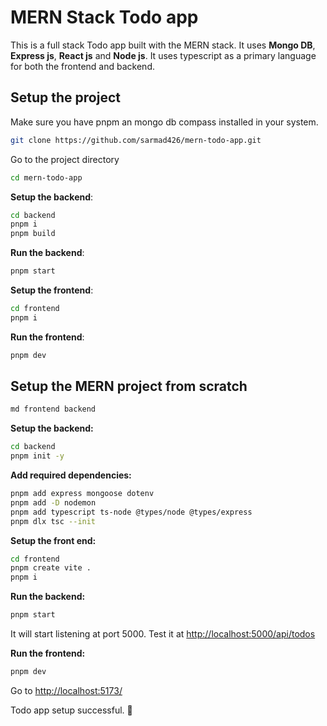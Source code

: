 # MERN Stack Todo app

This is a full stack Todo app built with the MERN stack. It uses **Mongo DB**, **Express js**, **React js** and **Node js**. It uses typescript as a primary language for both the frontend and backend.

## Setup the project

Make sure you have pnpm an mongo db compass installed in your system.

```bash
git clone https://github.com/sarmad426/mern-todo-app.git
```

Go to the project directory

```bash
cd mern-todo-app
```

**Setup the backend**:

```bash
cd backend
pnpm i
pnpm build
```

**Run the backend**:

```bash
pnpm start
```

**Setup the frontend**:

```bash
cd frontend
pnpm i
```

**Run the frontend**:

```bash
pnpm dev
```

## Setup the MERN project from scratch

```bash
md frontend backend
```

**Setup the backend:**

```bash
cd backend
pnpm init -y
```

**Add required dependencies:**

```bash
pnpm add express mongoose dotenv
pnpm add -D nodemon
pnpm add typescript ts-node @types/node @types/express
pnpm dlx tsc --init
```

**Setup the front end:**

```bash
cd frontend
pnpm create vite .
pnpm i
```

**Run the backend:**

```bash
pnpm start
```

It will start listening at port 5000. Test it at <http://localhost:5000/api/todos>

**Run the frontend:**

```bash
pnpm dev
```

Go to <http://localhost:5173/>

Todo app setup successful. 🎉
